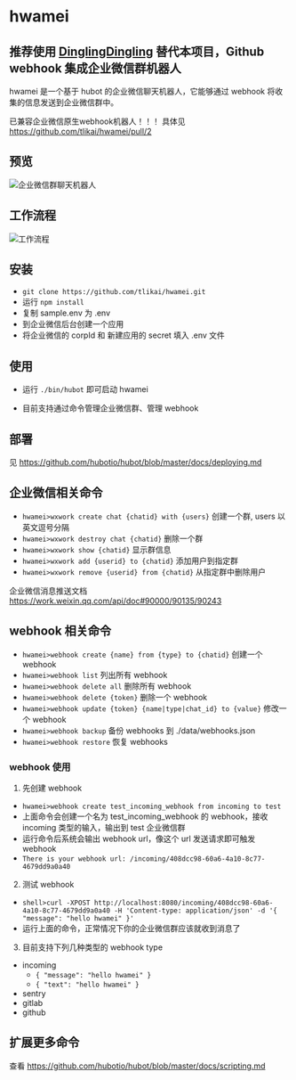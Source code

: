 # hwamei

## 推荐使用 [DinglingDingling](https://dinglingdingling.com/?utm_source=github_hwamei) 替代本项目，Github webhook 集成企业微信群机器人 

hwamei 是一个基于 hubot 的企业微信聊天机器人，它能够通过 webhook 将收集的信息发送到企业微信群中。

已兼容企业微信原生webhook机器人！！！ 具体见 https://github.com/tlikai/hwamei/pull/2

## 预览

![企业微信群聊天机器人](http://p.qpic.cn/pic_wework/439528718/dadcc3d69e2a69710cbb7ce270aab93f77fa86e5d64bf11c/0)

## 工作流程

![工作流程](./data/flow.png)

## 安装

- `git clone https://github.com/tlikai/hwamei.git`
- 运行 `npm install`
- 复制 sample.env 为 .env
- 到企业微信后台创建一个应用
- 将企业微信的 corpId 和 新建应用的 secret 填入 .env 文件

## 使用

- 运行 `./bin/hubot` 即可启动 hwamei

- 目前支持通过命令管理企业微信群、管理 webhook

## 部署

见 https://github.com/hubotio/hubot/blob/master/docs/deploying.md

## 企业微信相关命令

- `hwamei>wxwork create chat {chatid} with {users}` 创建一个群, users 以英文逗号分隔
- `hwamei>wxwork destroy chat {chatid}` 删除一个群
- `hwamei>wxwork show {chatid}` 显示群信息
- `hwamei>wxwork add {userid} to {chatid}` 添加用户到指定群
- `hwamei>wxwork remove {userid} from {chatid}` 从指定群中删除用户

企业微信消息推送文档 https://work.weixin.qq.com/api/doc#90000/90135/90243

## webhook 相关命令

- `hwamei>webhook create {name} from {type} to {chatid}` 创建一个 webhook
- `hwamei>webhook list` 列出所有 webhook
- `hwamei>webhook delete all` 删除所有 webhook
- `hwamei>webhook delete {token}` 删除一个 webhook
- `hwamei>webhook update {token} {name|type|chat_id} to {value}` 修改一个 webhook
- `hwamei>webhook backup` 备份 webhooks 到 ./data/webhooks.json
- `hwamei>webhook restore` 恢复 webhooks

### webhook 使用

1. 先创建 webhook
  - `hwamei>webhook create test_incoming_webhook from incoming to test`
  - 上面命令会创建一个名为 test_incoming_webhook 的 webhook，接收 incoming 类型的输入，输出到 test 企业微信群
  - 运行命令后系统会输出 webhook url，像这个 url 发送请求即可触发 webhook
  - `There is your webhook url: /incoming/408dcc98-60a6-4a10-8c77-4679dd9a0a40`
2. 测试 webhook
  - `shell>curl -XPOST http://localhost:8080/incoming/408dcc98-60a6-4a10-8c77-4679dd9a0a40 -H 'Content-type: application/json' -d '{ "message": "hello hwamei" }'`
  - 运行上面的命令，正常情况下你的企业微信群应该就收到消息了
3. 目前支持下列几种类型的 webhook type
  - incoming 
    - `{ "message": "hello hwamei" }`
    - `{ "text": "hello hwamei" }`
  - sentry
  - gitlab
  - github

## 扩展更多命令

查看 https://github.com/hubotio/hubot/blob/master/docs/scripting.md
